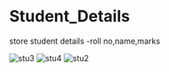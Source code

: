 # Student_Details
store student details -roll no,name,marks

![stu3](https://user-images.githubusercontent.com/55954247/74605365-85c56980-50ed-11ea-8e91-857db84eacec.png)
![stu4](https://user-images.githubusercontent.com/55954247/74605366-86f69680-50ed-11ea-8798-1fb067ee5e4e.png)
![stu2](https://user-images.githubusercontent.com/55954247/74605367-878f2d00-50ed-11ea-91bf-d24517c42787.png)
